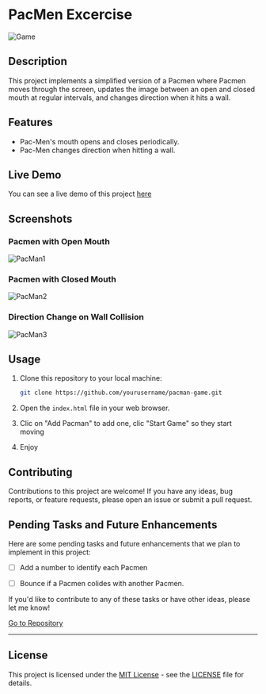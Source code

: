 # PacMen Excercise

![Game](https://github.com/josegzzv/PacMen/assets/15818504/002403db-a1cc-4162-aa8a-eaee4df4e574)

## Description

This project implements a simplified version of a Pacmen where Pacmen moves through the screen, updates the image between an open and closed mouth at regular intervals, and changes direction when it hits a wall.

## Features

- Pac-Men's mouth opens and closes periodically.
- Pac-Men changes direction when hitting a wall.

## Live Demo

You can see a live demo of this project <a href="https://josegzzv.github.io/PacMen/PacMen/" target="_blank">here</a>

## Screenshots

### Pacmen with Open Mouth
![PacMan1](https://github.com/josegzzv/PacMen/assets/15818504/b00ce23f-35c9-4e50-81bd-a220fd959797)

### Pacmen with Closed Mouth
![PacMan2](https://github.com/josegzzv/PacMen/assets/15818504/ba240339-a743-490a-bca0-d265fec9691e)

### Direction Change on Wall Collision
![PacMan3](https://github.com/josegzzv/PacMen/assets/15818504/c03ecde0-88af-4173-98ef-978412058f4c)

## Usage

1. Clone this repository to your local machine:

   ```bash
   git clone https://github.com/yourusername/pacman-game.git
   ```

2. Open the `index.html` file in your web browser.
3. Clic on "Add Pacman" to add one, clic "Start Game" so they start moving
4. Enjoy

## Contributing

Contributions to this project are welcome! If you have any ideas, bug reports, or feature requests, please open an issue or submit a pull request.

## Pending Tasks and Future Enhancements

Here are some pending tasks and future enhancements that we plan to implement in this project:

 - [ ] Add a number to identify each Pacmen
 - [ ] Bounce if a Pacmen colides with another Pacmen.


If you'd like to contribute to any of these tasks or have other ideas, please let me know!

<a href="https://github.com/josegzzv/PacMen">Go to Repository</a>

---

## License

This project is licensed under the [MIT License](LICENSE) - see the [LICENSE](LICENSE) file for details.
